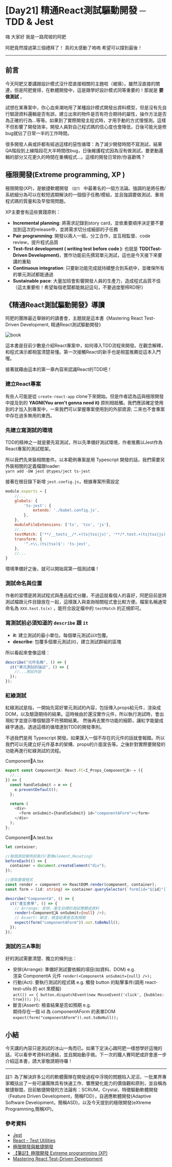 # [Day21] 精通React測試驅動開發 ─ TDD & Jest

嗨 大家好 我是一路爬坡的阿肥   

阿肥竟然撐過第三個禮拜了！
真的太感動了嗚嗚
希望可以撐到最後！

---

## 前言
今天阿肥又要講跟設計模式沒什麼直接相關的主題啦（被揍）。雖然沒直接的關連，但是阿肥覺得，在軟體開發中，這是跟學好設計模式同等重要的！那就是 **要做測試** 。

試想在某專案中，你心血來潮地用了某種設計模式開發出資料模型，但是沒有先自行驗證資料邏輯是否有誤，建立出來的物件是否有符合期待的屬性，操作方法是否為正確的行為...等等。如果到了實際開發主程式時，才用手動的方式慢慢測。這樣不但影響了開發效率，開發人員對自己程式碼的信心度也會降低，日後可能光是修bug就佔了日常一半的工作時間。

很多開發人員或許都有經過這樣的惡性循環：為了減少開發時間不寫測試，結果QA階段到上線階段花大半時間改bug，日後維護程式因為沒有做測試，要更動邏輯的部分又花更久的時間在重構程式...。這樣的開發日常妳/你喜歡嗎？

## 極限開發(Extreme programming, XP )
極限開發(XP)，是敏捷軟體開發 <small>（註1）</small> 中最著名的一個方法論。強調的是將任務/系統細分為可以在較短週期解決的一個個子任務/模組，並且強調要做測試、重視程式碼的質量和及早發現問題。

XP主要會有這些實踐原則：

- **Incremental planning**: 將需求記錄到story card，並依重要順序決定要不要加到這次的release中，並將需求切分成細部的子任務
- **Pair programming**: 開發以兩人一組，分工合作，並互相監督、code review，提升程式品質
- **Test-first development ( writing test before code )**: 也就是 **TDD(Test-Driven Development)**，實作功能前先撰寫單元測試，這也是今天接下來要講的重點
- **Continuous integration**: 只要新功能完成就持續整合到系統中，並確保所有的單元測試都能通過
- **Sustainable pace**: 大量加班會影響開發人員的生產力，造成程式品質不佳（這太重要啦！希望每個老闆都能銘記這句，不要過度壓榨RD呀!）

## 《精通React測試驅動開發》導讀
阿肥的團隊最近舉辦的的讀書會，主題就是這本書《Mastering React Test-Driven Development, 精通React測試驅動開發》

![book](https://www.packtpub.com/media/catalog/product/cache/e4d64343b1bc593f1c5348fe05efa4a6/b/1/b10700_cover.png)

這本書是目前少數是介紹React專案中，如何導入TDD流程來開發。在觀念解釋，和程式演示都相當清楚易懂。第一次接觸React的新手也是相當推薦從這本入門喔。

接著就藉由這本的第一章內容來認識React的TDD吧！

### 建立React專案
有些人可能是從 `create-react-app` clone下來開始。但是作者認為這與極限開發中提及到的 **YAGNI(You aren't gonna need it)** 原則相抵觸。我們應該確定使用到的才加入到專案中，一來我們可以掌握專案使用到的外部資源; 二來也不會專案中存在過多無用的東西。

### 先建立寫測試的環境
TDD的精神之一就是要先寫測試，所以先準備好測試環境，作者推薦以Jest作為React專案的測試框架。

所以我們先來裝相關套件。以本範例專案是用 Typescript 開發的話，我們需要另外裝相關的定義檔跟loader:   
`yarn add -DW jest @types/ject ts-jest`

接著在根目錄下新增 `jest.config.js`，根據專案所需設定
```javascript
module.exports = {
    //...
    globals: {
        'ts-jest': {
            extends: './babel.config.js',
        },
    },
    moduleFileExtensions: ['ts', 'tsx', 'js'],
    //...
    testMatch: ['**/__tests__/*.+(ts|tsx|js)', '**/*.test.+(ts|tsx|js)'],
    transform: {
        '^.+\\.(ts|tsx)$': 'ts-jest',
    },
    //...
}
```
環境準備好之後，就可以開始寫第一個測試囉！

### 測試命名與位置
作者的習慣是將測試程式與產品程式分離，不過這就看個人的喜好，阿肥目前是將測試檔跟元件目錄放在一起，這樣匯入與查詢相關程式會比較方便。檔案名稱通常命名為 `XXX.test.ts(x)` ，能符合設定檔中的 `testMatch` 的正規即可。

### 寫測試前必須知道的 `describe` 跟 `it` 
- **it**: 建立測試的最小單位。每個單元測試以it包覆。
- **describe**: 包覆多個單元測試(it)，建立測試群組的區塊

所以看起來會像這樣：
```typescript
describe("元件名稱", () => {
  it("單元測試的描述", () => {
    //...測試內容
  });
});
```

### 紅綠測試
紅綠測試是指，一開始先寫好單元測試的內容，包括傳入props給元件，渲染成DOM，以及驗證期待的結果。這時候由於還沒實作元件，所以執行測試時，會出現紅字並提示哪個驗證不符預期結果。 然後再去實作功能的細節，讓紅字能變成綠字通過。透過這樣的循環達到TDD的開發準則。

不過我們是用 Typescript 開發。如果匯入一個不存在的元件的話就會報錯。所以我們可以先建立好元件基本的架構、props的介面宣告等。之後針對實際要開發的功能再進行紅綠測試的流程。

ComponentA.tsx
```typescript
export const ComponentA: React.FC<I_Props_ComponentA> = ({
  //...
}) => {
  const handleSubmit = e => {
    e.preventDefault();
  };

  return (
    <div>
      <form onSubmit={handleSubmit} id="componentAForm"></form>
    </div>
  );
};
```

ComponentA.test.tsx
```typescript
let container;

//每個測試案例前執行(更換element,Reseting)
beforeEach(() => {
  container = document.createElement("div");
});

//提取重複程式
const render = component => ReactDOM.render(component, container);
const form = (id: string) => container.querySelector(`form[id="${id}"]`);

describe("ComponentA", () => {
  it("產生表單", () => {
    // Arrange: 安排，產生目標的測試實體或資料
    render(<ComponentA onSubmit={null} />);
    // Assert: 斷言，檢查結果是否為預期
    expect(form("componentAForm")).not.toBeNull();
  });
});
```

### 測試的三A準則
好的測試需要清楚、獨立的條列出：

- 安排(Arrange): 準備好測試要依賴的項目(如資料、DOM) e.g.  
渲染 ComponentA 元件
`render(<ComponentA onSubmit={null} />);`
- 行動(Act): 要執行測試的程式碼 e.g.
觸發 button 的點擊事件(調用 react-test-utils 的 act 來模擬)    
`act(() => {
    button.dispatchEvent(new MouseEvent('click', {bubbles: true}));
  });`
- 斷言(Assert): 檢查結果是否如預期 e.g.  
期待存在一個 id 為 componentAForm 的表單DOM
`expect(form("componentAForm")).not.toBeNull();`

## 小結
今天講的內容只是測試的冰山一角而已。如果下定決心跟阿肥一樣想學好這塊的話，可以看參考資料的連結，並且開始動手做。下一次的鐵人賽阿肥或許會進一步介紹這本書，請大家敬請期待囉！

---

註1: 為了解決許多公司的軟體團隊在開發過程中浮現的問題陷入泥沼，一批業界專家概括出了一些可讓團隊具有快速工作、響應變化能力的價值觀和原則，並自稱為敏捷聯盟。目前敏捷開發的方法論有：SCRUM，Crystal，特徵驅動軟體開發（Feature Driven Development，簡稱FDD），自適應軟體開發(Adaptive Software Development，簡稱ASD)，以及今天提到的極限開發(eXtreme Programming,簡稱XP)。

### 參考資料   
- [Jest](https://jestjs.io/)
- [React - Test Utilities](https://reactjs.org/docs/test-utils.html#act)
- [極限開發與敏捷開發](https://www.itread01.com/content/1544588858.html)
- [【筆記】極限開發 Extreme programming (XP)](https://wayne265265.pixnet.net/blog/post/113348468-%E3%80%90%E7%AD%86%E8%A8%98%E3%80%91%E6%A5%B5%E9%99%90%E9%96%8B%E7%99%BC-extreme-programming-%28xp%29)
- [Mastering React Test-Driven Development](https://www.packtpub.com/web-development/mastering-react-test-driven-development)